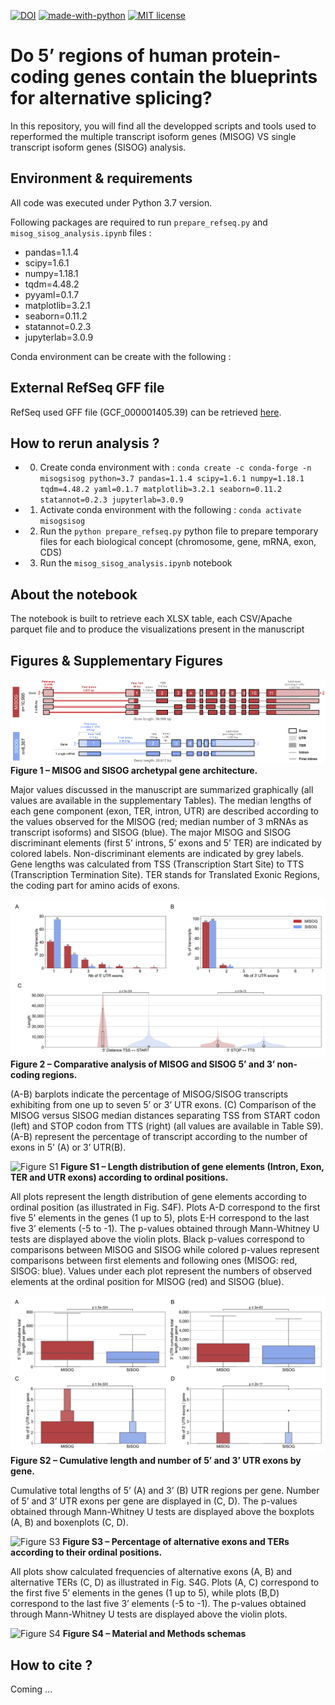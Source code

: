 [![DOI](https://zenodo.org/badge/DOI/10.5281/zenodo.5546587.svg)](https://doi.org/10.5281/zenodo.5546587)
[![made-with-python](https://img.shields.io/badge/Made%20with-Python-1f425f.svg)](https://www.python.org/)
[![MIT license](https://img.shields.io/badge/License-MIT-blue.svg)](https://lbesson.mit-license.org/)



# Do 5’ regions of human protein-coding genes contain the blueprints for alternative splicing?

In this repository, you will find all the developped scripts and tools used to reperformed the multiple transcript isoform genes (MISOG) VS single transcript isoform genes (SISOG) analysis.

## Environment & requirements

All code was executed under Python 3.7 version.

Following packages are required to run `prepare_refseq.py` and `misog_sisog_analysis.ipynb` files : 
- pandas=1.1.4
- scipy=1.6.1
- numpy=1.18.1
- tqdm=4.48.2
- pyyaml=0.1.7
- matplotlib=3.2.1
- seaborn=0.11.2
- statannot=0.2.3
- jupyterlab=3.0.9


Conda environment can be create with the following : 


## External RefSeq GFF file 

RefSeq used GFF file (GCF_000001405.39) can be retrieved [here](https://ftp.ncbi.nlm.nih.gov/refseq/H_sapiens/annotation/annotation_releases/109.20210514/GCF_000001405.39_GRCh38.p13/GCF_000001405.39_GRCh38.p13_genomic.gff.gz).

## How to rerun analysis ? 

- 0. Create conda environment with : `conda create -c conda-forge -n misogsisog python=3.7 pandas=1.1.4 scipy=1.6.1 numpy=1.18.1 tqdm=4.48.2 yaml=0.1.7 matplotlib=3.2.1 seaborn=0.11.2 statannot=0.2.3 jupyterlab=3.0.9` 
- 1. Activate conda environment with the following : `conda activate misogsisog`
- 2. Run the `python prepare_refseq.py` python file to prepare temporary files for each biological concept (chromosome, gene, mRNA, exon, CDS)
- 3. Run the `misog_sisog_analysis.ipynb` notebook 

## About the notebook

The notebook is built to retrieve each XLSX table, each CSV/Apache parquet file and to produce the visualizations present in the manuscript

## Figures & Supplementary Figures

![Figure1](./Figures/Figure1.png)
**Figure 1 – MISOG and SISOG archetypal gene architecture.**

Major values discussed in the manuscript are summarized graphically (all values are available in the supplementary Tables). The median lengths of each gene component (exon, TER, intron, UTR) are described according to the values observed for the MISOG (red; median number of 3 mRNAs as transcript isoforms) and SISOG (blue). The major MISOG and SISOG discriminant elements (first 5’ introns, 5’ exons and 5’ TER) are indicated by colored labels. Non-discriminant elements are indicated by grey labels.
Gene lengths was calculated from TSS (Transcription Start Site) to TTS (Transcription Termination Site). TER stands for Translated Exonic Regions, the coding part for amino acids of exons.  

![Figure2](./Figures/Figure2.png)
**Figure 2 – Comparative analysis of MISOG and SISOG 5’ and 3’ non-coding regions.**

(A-B) barplots indicate the percentage of MISOG/SISOG transcripts exhibiting from one up to seven 5’ or 3’ UTR exons. (C) Comparison of the MISOG versus SISOG median distances separating TSS from START codon (left) and STOP codon from TTS (right) (all values are available in Table S9).
(A-B) represent the percentage of transcript according to the number of exons in 5’ (A) or 3’ UTR(B).

![Figure S1](./Figures/FigS1.png)
**Figure S1 – Length distribution of gene elements (Intron, Exon, TER and UTR exons) according to ordinal positions.**

All plots represent the length distribution of gene elements according to ordinal position (as illustrated in Fig. S4F). Plots A-D correspond to the first five 5’ elements in the genes (1 up to 5), plots E-H correspond to the last five 3’ elements (-5 to -1). The p-values obtained through Mann-Whitney U tests are displayed above the violin plots. Black p-values correspond to comparisons between MISOG and SISOG while colored p-values represent comparisons between first elements and following ones (MISOG: red, SISOG: blue). Values under each plot represent the numbers of observed elements at the ordinal position for MISOG (red) and SISOG (blue). 

![Figure S2](./Figures/FigS2.png)
**Figure S2 – Cumulative length and number of 5’ and 3’ UTR exons by gene.**

Cumulative total lengths of 5’ (A) and 3’ (B) UTR regions per gene. Number of 5’ and 3’ UTR exons per gene are displayed in (C, D). The p-values obtained through Mann-Whitney U tests are displayed above the boxplots (A, B) and boxenplots (C, D). 

![Figure S3](./Figures/FigS3.png)
**Figure S3 – Percentage of alternative exons and TERs according to their ordinal positions.**

All plots show calculated frequencies of alternative exons (A, B) and alternative TERs (C, D) as illustrated in Fig. S4G. Plots (A, C) correspond to the first five 5’ elements in the genes (1 up to 5), while plots (B,D) correspond to the last five 3’ elements (-5 to -1). The p-values obtained through Mann-Whitney U tests are displayed above the violin plots. 

![Figure S4](./Figures/FigS4.png)
**Figure S4 – Material and Methods schemas**

## How to cite ?

Coming ...
